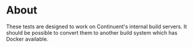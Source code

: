 # About

These tests are designed to work on Continuent's internal build servers. It should be possible to convert them to another build system which has Docker available.
